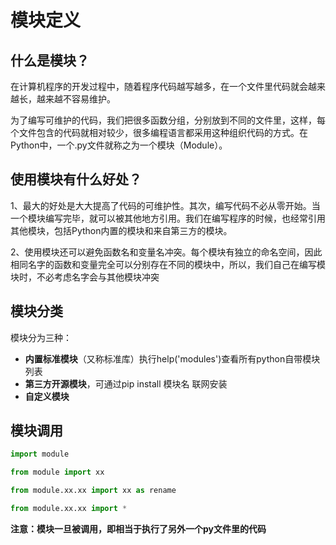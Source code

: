 # 模块定义

## 什么是模块？

在计算机程序的开发过程中，随着程序代码越写越多，在一个文件里代码就会越来越长，越来越不容易维护。

为了编写可维护的代码，我们把很多函数分组，分别放到不同的文件里，这样，每个文件包含的代码就相对较少，很多编程语言都采用这种组织代码的方式。在Python中，一个.py文件就称之为一个模块（Module）。

## 使用模块有什么好处？

1、最大的好处是大大提高了代码的可维护性。其次，编写代码不必从零开始。当一个模块编写完毕，就可以被其他地方引用。我们在编写程序的时候，也经常引用其他模块，包括Python内置的模块和来自第三方的模块。


2、使用模块还可以避免函数名和变量名冲突。每个模块有独立的命名空间，因此相同名字的函数和变量完全可以分别存在不同的模块中，所以，我们自己在编写模块时，不必考虑名字会与其他模块冲突

## 模块分类

模块分为三种：

* **内置标准模块**（又称标准库）执行help('modules')查看所有python自带模块列表
* **第三方开源模块**，可通过pip install 模块名 联网安装
* **自定义模块**

## 模块调用

```python
import module

from module import xx

from module.xx.xx import xx as rename  

from module.xx.xx import *
```

**注意：模块一旦被调用，即相当于执行了另外一个py文件里的代码**
